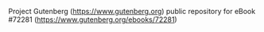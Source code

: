 Project Gutenberg (https://www.gutenberg.org) public repository
for eBook #72281 (https://www.gutenberg.org/ebooks/72281)
